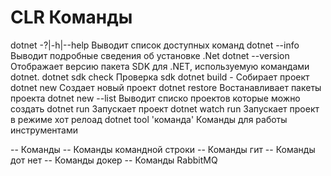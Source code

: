 # CLR Команды

dotnet -?|-h|--help Выводит список доступных команд
dotnet --info Выводит подробные сведения об установке .Net
dotnet --version Отображает версию пакета SDK для .NET, используемую командами dotnet.
dotnet sdk check Проверка sdk
dotnet build - Собирает проект
dotnet new Создает новый проект
dotnet restore Востанавливает пакеты проекта
dotnet new --list Выводит списко проектов которые можно создать
dotnet run Запускает проект
dotnet watch run Запускает проект в режиме хот релоад
dotnet tool 'команда' Команды для работы инструментами

-- Команды
-- Команды командной строки
-- Команды гит
-- Команды дот нет
-- Команды докер
-- Команды RabbitMQ

